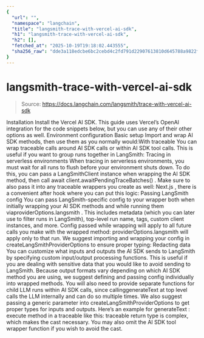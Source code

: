 ```yaml
---
{
  "url": "",
  "namespace": "langchain",
  "title": "langsmith-trace-with-vercel-ai-sdk",
  "h1": "langsmith-trace-with-vercel-ai-sdk",
  "h2": [],
  "fetched_at": "2025-10-19T19:18:02.443555",
  "sha256_raw": "dde3a118edcbe6bc2cebd4c2fd791d22907613810d645788a9822fcf6d3a6e4c"
}
---
```


# langsmith-trace-with-vercel-ai-sdk

> Source: https://docs.langchain.com/langsmith/trace-with-vercel-ai-sdk

Installation
Install the Vercel AI SDK. This guide uses Vercel’s OpenAI integration for the code snippets below, but you can use any of their other options as well.
Environment configuration
Basic setup
Import and wrap AI SDK methods, then use them as you normally would:With traceable
You can wrap traceable
calls around AI SDK calls or within AI SDK tool calls. This is useful if you
want to group runs together in LangSmith:
Tracing in serverless environments
When tracing in serverless environments, you must wait for all runs to flush before your environment shuts down. To do this, you can pass a LangSmithClient
instance when wrapping the AI SDK method,
then call await client.awaitPendingTraceBatches()
.
Make sure to also pass it into any traceable
wrappers you create as well:
Next.js
, there is a convenient after
hook
where you can put this logic:
Passing LangSmith config
You can pass LangSmith-specific config to your wrapper both when initially wrapping your AI SDK methods and while running them viaproviderOptions.langsmith
.
This includes metadata (which you can later use to filter runs in LangSmith), top-level run name,
tags, custom client instances, and more.
Config passed while wrapping will apply to all future calls you make with the wrapped method:
providerOptions.langsmith
will apply only to that run.
We suggest importing and wrapping your config in createLangSmithProviderOptions
to ensure
proper typing:
Redacting data
You can customize what inputs and outputs the AI SDK sends to LangSmith by specifying custom input/output processing functions. This is useful if you are dealing with sensitive data that you would like to avoid sending to LangSmith. Because output formats vary depending on which AI SDK method you are using, we suggest defining and passing config individually into wrapped methods. You will also need to provide separate functions for child LLM runs within AI SDK calls, since callinggenerateText
at top level calls the LLM internally and can do so multiple times.
We also suggest passing a generic parameter into createLangSmithProviderOptions
to get proper types for inputs and outputs.
Here’s an example for generateText
:
execute
method in a traceable
like this:
traceable
return type is complex, which makes the cast necessary. You may also omit the AI SDK tool
wrapper function
if you wish to avoid the cast.